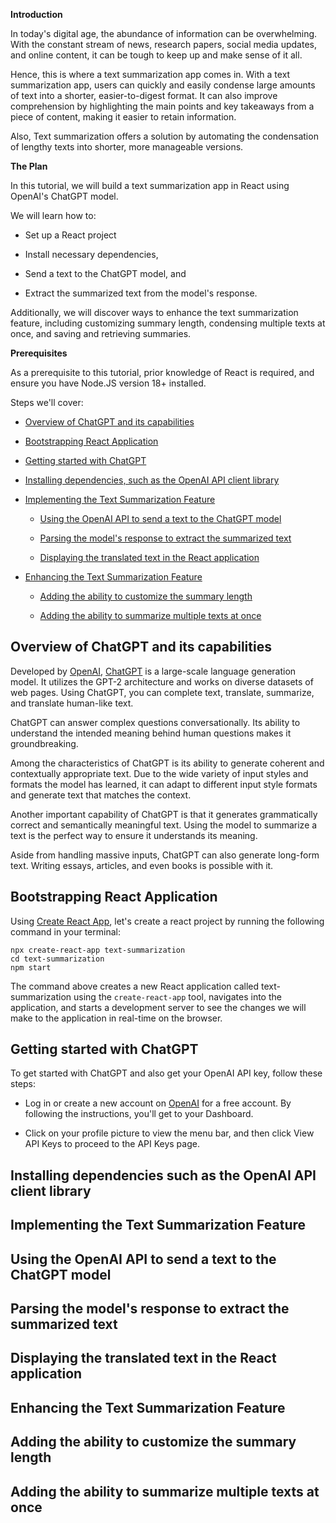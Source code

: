 **Introduction**

In today's digital age, the abundance of information can be overwhelming. With the constant stream of news, research papers, social media updates, and online content, it can be tough to keep up and make sense of it all.

Hence, this is where a text summarization app comes in. With a text summarization app, users can quickly and easily condense large amounts of text into a shorter, easier-to-digest format. It can also improve comprehension by highlighting the main points and key takeaways from a piece of content, making it easier to retain information.

Also, Text summarization offers a solution by automating the condensation of lengthy texts into shorter, more manageable versions.


**The Plan**

In this tutorial, we will build a text summarization app in React using OpenAI's ChatGPT model.

We will learn how to:

- Set up a React project

- Install necessary dependencies,

- Send a text to the ChatGPT model, and

- Extract the summarized text from the model's response.

Additionally, we will discover ways to enhance the text summarization feature, including customizing summary length, condensing multiple texts at once, and saving and retrieving summaries.

**Prerequisites**

As a prerequisite to this tutorial, prior knowledge of React is required, and ensure you have Node.JS version 18+  installed.

Steps we'll cover:

- [Overview of ChatGPT and its capabilities](#overview-of-chatgpt-and-its-capabilities)

- [Bootstrapping React Application](#bootstrapping-react-application)

- [Getting started with ChatGPT](#getting-started-with-chatgpt)

- [Installing dependencies, such as the OpenAI API client library](#installing-dependencies-such-as-the-openai-api-client-library)

- [Implementing the Text Summarization Feature](#implementing-the-text-summarization-feature)
  - [Using the OpenAI API to send a text to the ChatGPT model](#using-the-openai-api-to-send-a-text-to-the-chatgpt-model)

  - [Parsing the model's response to extract the summarized text](#parsing-the-models-response-to-extract-the-summarized-text)

  - [Displaying the translated text in the React application](#displaying-the-translated-text-in-the-react-application)

- [Enhancing the Text Summarization Feature](#enhancing-the-text-summarization-feature)

  - [Adding the ability to customize the summary length](#adding-the-ability-to-customize-the-summary-length)

  - [Adding the ability to summarize multiple texts at once](#adding-the-ability-to-summarize-multiple-texts-at-once)



## Overview of ChatGPT and its capabilities

Developed by [OpenAI](https://openai.com/), [ChatGPT](https://chat.openai.com/chat) is a large-scale language generation model. It utilizes the GPT-2 architecture and works on diverse datasets of web pages. Using ChatGPT, you can complete text, translate, summarize, and translate human-like text.

ChatGPT can answer complex questions conversationally. Its ability to understand the intended meaning behind human questions makes it groundbreaking.

Among the characteristics of ChatGPT is its ability to generate coherent and contextually appropriate text. Due to the wide variety of input styles and formats the model has learned, it can adapt to different input style formats and generate text that matches the context.

Another important capability of ChatGPT is that it generates grammatically correct and semantically meaningful text. Using the model to summarize a text is the perfect way to ensure it understands its meaning.

Aside from handling massive inputs, ChatGPT can also generate long-form text. Writing essays, articles, and even books is possible with it.

## Bootstrapping React Application

Using [Create React App](https://create-react-app.dev/), let's create a react project by running the following command in your terminal:

```
npx create-react-app text-summarization
cd text-summarization
npm start
```

The command above creates a new React application called text-summarization using the <code>create-react-app</code> tool, navigates into the application, and starts a development server to see the changes we will make to the application in real-time on the browser.

## Getting started with ChatGPT

To get started with ChatGPT and also get your OpenAI API key, follow these steps:

- Log in or create a new account on [OpenAI](https://beta.openai.com/signup)
for a free account. By following the instructions, you'll get to your Dashboard.

- Click on your profile picture to view the menu bar, and then click View API Keys to proceed to the API Keys page.



## Installing dependencies such as the OpenAI API client library

## Implementing the Text Summarization Feature
## Using the OpenAI API to send a text to the ChatGPT model
## Parsing the model's response to extract the summarized text
## Displaying the translated text in the React application
## Enhancing the Text Summarization Feature
## Adding the ability to customize the summary length
## Adding the ability to summarize multiple texts at once
